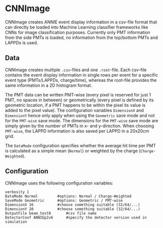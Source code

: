 # CNNImage

CNNImage creates ANNIE event display information in a csv-file format that can directly be loaded into Machine Learning classifier frameworks like CNNs for image classification purposes. Currently only PMT information from the side PMTs is loaded, no information from the top/bottom PMTs and LAPPDs is used.

## Data

CNNImage creates multiple `.csv`-files and one `.root`-file. Each csv-file contains the event display information in single rows  per event for a specific event type (PMTs/LAPPDs, charge/time), whereas the root-file provides the same information in a 2D histogram format.

The PMT data can be written PMT-wise (every pixel is reserved for just 1 PMT, no spaces in between) or geometrically (every pixel is defined by its geometric location, if a PMT happens to be within the pixel its value is added to the pixel value). The configuration variables `DimensionX` and `DimensionY` hence only apply when using the `Geometric` save mode and not for the `PMT-wise` save mode. The dimensions for the `PMT-wise` save mode are simply given by the number of PMTs in x- and y-direction. When choosing `PMT-wise`, the LAPPD information is also saved per LAPPD in a 20x20cm grid.

The `DataMode` configuration specifies whether the average hit time per PMT is calculated as a simple mean (`Normal`) or weighted by the charge (`Charge-Weighted`).


## Configuration

CNNImage uses the following configuration variables:

```
verbosity 1     
DataMode Normal			#options: Normal / Charge-Weighted
SaveMode Geometric		#options: Geometric / PMT-wise
DimensionX 16			#choose something suitable (32/64/...)
DimensionY 20			#choose something suitable (32/64/...)
OutputFile beam_test0		#csv file name
DetectorConf ANNIEp2v6		#specify the detector version used in simulation
```
